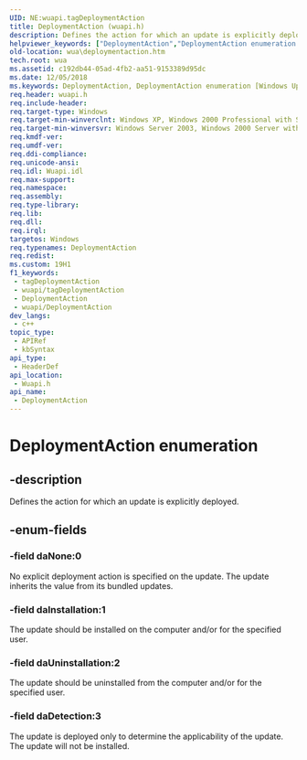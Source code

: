 ```yaml
---
UID: NE:wuapi.tagDeploymentAction
title: DeploymentAction (wuapi.h)
description: Defines the action for which an update is explicitly deployed.
helpviewer_keywords: ["DeploymentAction","DeploymentAction enumeration [Windows Update Agent]","daDetection","daInstallation","daNone","daUninstallation","wua.deploymentaction","wuapi/DeploymentAction","wuapi/daDetection","wuapi/daInstallation","wuapi/daNone","wuapi/daUninstallation"]
old-location: wua\deploymentaction.htm
tech.root: wua
ms.assetid: c192db44-05ad-4fb2-aa51-9153389d95dc
ms.date: 12/05/2018
ms.keywords: DeploymentAction, DeploymentAction enumeration [Windows Update Agent], daDetection, daInstallation, daNone, daUninstallation, wua.deploymentaction, wuapi/DeploymentAction, wuapi/daDetection, wuapi/daInstallation, wuapi/daNone, wuapi/daUninstallation
req.header: wuapi.h
req.include-header: 
req.target-type: Windows
req.target-min-winverclnt: Windows XP, Windows 2000 Professional with SP3 [desktop apps only]
req.target-min-winversvr: Windows Server 2003, Windows 2000 Server with SP3 [desktop apps only]
req.kmdf-ver: 
req.umdf-ver: 
req.ddi-compliance: 
req.unicode-ansi: 
req.idl: Wuapi.idl
req.max-support: 
req.namespace: 
req.assembly: 
req.type-library: 
req.lib: 
req.dll: 
req.irql: 
targetos: Windows
req.typenames: DeploymentAction
req.redist: 
ms.custom: 19H1
f1_keywords:
 - tagDeploymentAction
 - wuapi/tagDeploymentAction
 - DeploymentAction
 - wuapi/DeploymentAction
dev_langs:
 - c++
topic_type:
 - APIRef
 - kbSyntax
api_type:
 - HeaderDef
api_location:
 - Wuapi.h
api_name:
 - DeploymentAction
---
```


# DeploymentAction enumeration


## -description

Defines the action for which an update is explicitly deployed.

## -enum-fields

### -field daNone:0

No explicit deployment action is specified on the update. The update  inherits the value from its bundled updates.

### -field daInstallation:1

The update should be installed on the computer and/or for the specified user.

### -field daUninstallation:2

The update should be uninstalled from the computer and/or for the specified user.

### -field daDetection:3

The update is deployed only to determine the applicability of the update. The update will not be installed.

